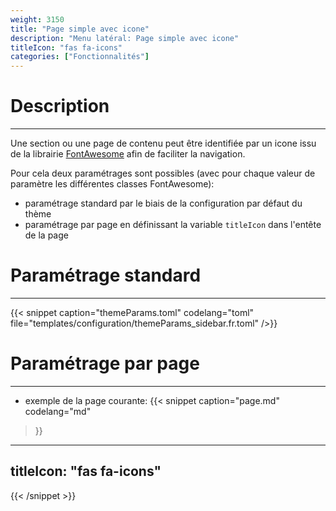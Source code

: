 ```yaml
---
weight: 3150
title: "Page simple avec icone"
description: "Menu latéral: Page simple avec icone"
titleIcon: "fas fa-icons"
categories: ["Fonctionnalités"]
---
```


# Description
---

Une section ou une page de contenu peut être identifiée par un icone issu de la librairie [FontAwesome](https://fontawesome.com/icons) afin de faciliter la navigation.

Pour cela deux paramétrages sont possibles (avec pour chaque valeur de paramètre les différentes classes FontAwesome):
* paramétrage standard par le biais de la configuration par défaut du thème
* paramétrage par page en définissant la variable `titleIcon` dans l'entête de la page

# Paramétrage standard
---

{{< snippet
    caption="themeParams.toml"
    codelang="toml"
    file="templates/configuration/themeParams_sidebar.fr.toml"
/>}}

# Paramétrage par page
---

* exemple de la page courante:
{{< snippet
    caption="page.md"
    codelang="md"
>}}
---
titleIcon: "fas fa-icons"
---
{{< /snippet >}}
